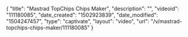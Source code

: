 {
    "title": "Mastrad TopChips Chips Maker",
    "description": "",
    "videoid": "111180085",
    "date_created": "1502923839",
    "date_modified": "1504247457",
    "type": "captivate",
    "layout": "video",
    "url": "\/v\/mastrad-topchips-chips-maker\/111180085"
}